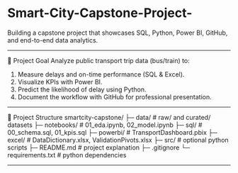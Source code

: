 # Smart-City-Capstone-Project-
Building a capstone project that showcases SQL, Python, Power BI, GitHub, and end-to-end data analytics.

________________________________________

🎯 Project Goal
Analyze public transport trip data (bus/train) to:
1.	Measure delays and on-time performance (SQL & Excel).
2.	Visualize KPIs with Power BI.
3.	Predict the likelihood of delay using Python.
4.	Document the workflow with GitHub for professional presentation.
________________________________________

📂 Project Structure
smartcity-capstone/
├─ data/              # raw/ and curated/ datasets
├─ notebooks/         # 01_eda.ipynb, 02_model.ipynb
├─ sql/               # 00_schema.sql, 01_kpis.sql
├─ powerbi/           # TransportDashboard.pbix
├─ excel/             # DataDictionary.xlsx, ValidationPivots.xlsx
├─ src/               # optional python scripts
├─ README.md          # project explanation
├─ .gitignore
└─ requirements.txt   # python dependencies
________________________________________
